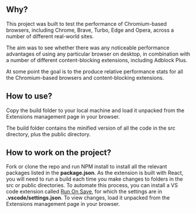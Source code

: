 ## Why?

This project was built to test the performance of Chromium-based browsers, including Chrome, Brave, Turbo, Edge and Opera, across a number of different real-world sites.

The aim was to see whether there was any noticeable performance advantages of using any particular browser on desktop, in combination with a number of different content-blocking extensions, including Adblock Plus.

At some point the goal is to the produce relative performance stats for all the Chromium-based browsers and content-blocking extensions.

## How to use?

Copy the build folder to your local machine and load it unpacked from the Extensions management page in your browser.

The build folder contains the minified version of all the code in the src directory, plus the public directory.

## How to work on the project?

Fork or clone the repo and run NPM install to install all the relevant packages listed in the __package.json__. As the extension is built with React, you will need to run a build each time you make changes to folders in the src or public directories. To automate this process, you can install a VS code extension called [Run On Save](https://marketplace.visualstudio.com/items?itemName=pucelle.run-on-save), for which the settings are in __.vscode/settings.json__. To view changes, load it unpacked from the Extensions management page in your browser.
